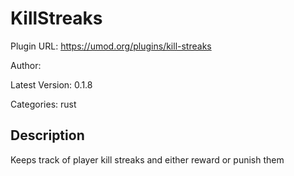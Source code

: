 # KillStreaks

Plugin URL: https://umod.org/plugins/kill-streaks

Author: 

Latest Version: 0.1.8

Categories: rust

## Description

Keeps track of player kill streaks and either reward or punish them
